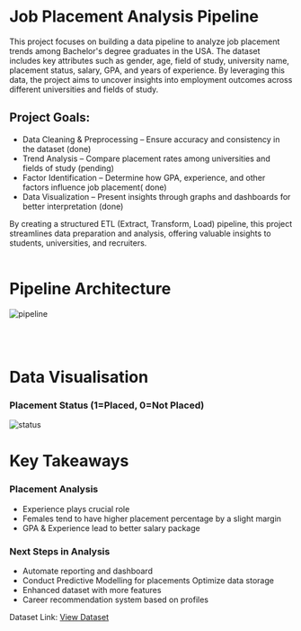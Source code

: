 # Job Placement Analysis Pipeline
This project focuses on building a data pipeline to analyze job placement trends among Bachelor's degree graduates in the USA. The dataset includes key attributes such as gender, age, field of study, university name, placement status, salary, GPA, and years of experience. By leveraging this data, the project aims to uncover insights into employment outcomes across different universities and fields of study.

## Project Goals:
<ul>
<li>Data Cleaning & Preprocessing – Ensure accuracy and consistency in the dataset (done)</li>
<li>Trend Analysis – Compare placement rates among universities and fields of study (pending)</li>
<li>Factor Identification – Determine how GPA, experience, and other factors influence job placement( done)</li>
<li>Data Visualization – Present insights through graphs and dashboards for better interpretation (done)</li>
</ul>

By creating a structured ETL (Extract, Transform, Load) pipeline, this project streamlines data preparation and analysis, offering valuable insights to students, universities, and recruiters. <br><br>

# Pipeline Architecture
![pipeline](https://github.com/user-attachments/assets/89be90bd-0bb5-41f2-bb76-7ef382f5ee7c)

<br><br>
# Data Visualisation

### Placement Status (1=Placed, 0=Not Placed)
![status](https://github.com/user-attachments/assets/d56f7e21-7247-45e6-937a-a82eafb32158)

# Key Takeaways

### Placement Analysis
<ul>
<li>Experience plays crucial role</li>
<li>Females tend to have higher placement percentage by a slight margin</li>
<li>GPA & Experience lead to better salary package</li>
</ul>

### Next Steps in Analysis

<ul>
<li>Automate reporting and dashboard</li>
<li>Conduct Predictive Modelling for placements Optimize data storage</li>
<li>Enhanced dataset with more features</li>
<li>Career recommendation system based on profiles</li>
</ul>

Dataset Link: <a href="https://www.kaggle.com/datasets/mahad049/job-placement-dataset"> View Dataset </a>
